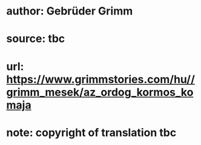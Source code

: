 # author: Gebrüder Grimm
# source: tbc
# url: https://www.grimmstories.com/hu//grimm_mesek/az_ordog_kormos_komaja
# note: copyright of translation tbc


